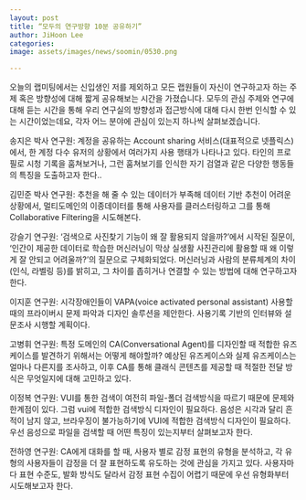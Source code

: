 ```yaml
---
layout: post
title: “모두의 연구방향 10분 공유하기”
author: JiHoon Lee
categories: 
image: assets/images/news/soomin/0530.png

---
```

오늘의 랩미팅에서는 신입생인 저를 제외하고 모든 랩원들이 자신이 연구하고자 하는 주제 혹은 방향성에 대해 짧게 공유해보는 시간을 가졌습니다. 모두의 관심 주제와 연구에 대해 듣는 시간을 통해 우리 연구실의 방향성과 접근방식에 대해 다시 한번 인식할 수 있는 시간이었는데요, 각자 어느 분야에 관심이 있는지 하나씩 살펴보겠습니다.

송지은 박사 연구원: 계정을 공유하는 Account sharing 서비스(대표적으로 넷플릭스)에서, 한 계정 다수 유저의 상황에서 여러가지 사용 행태가 나타나고 있다. 타인의 프로필로 시청 기록을 훔쳐보거나, 그런 훔쳐보기를 인식한 자기 검열과 같은 다양한 행동들의 특징을 도출하고자 한다..

김민준 박사 연구원: 추천을 해 줄 수 있는 데이터가 부족해 데이터 기반 추천이 어려운 상황에서, 멀티도메인의 이종데이터를 통해 사용자를 클러스터링하고 그를 통해 Collaborative Filtering을 시도해본다. 

강슬기 연구원: ‘검색으로 사진찾기 기능이 왜 잘 활용되지 않을까?’에서 시작된 질문이, ‘인간이 제공한 데이터로 학습한 머신러닝이 막상 실생활 사진관리에 활용할 때 왜 이렇게 잘 안되고 어려울까?’의 질문으로 구체화되었다. 머신러닝과 사람의 분류체계의 차이(인식, 라벨링 등)를 밝히고, 그 차이를 좁히거나 연결할 수 있는 방법에 대해 연구하고자 한다. 

이지훈 연구원: 시각장애인들이 VAPA(voice activated personal assistant) 사용할 때의 프라이버시 문제 파악과 디자인 솔루션을 제안한다. 사용기록 기반의 인터뷰와 설문조사 시행할 계획이다.

고병휘 연구원: 특정 도메인의 CA(Conversational Agent)를 디자인할 때 적합한 유즈케이스를 발견하기 위해서는 어떻게 해야할까? 예상된 유즈케이스와 실제 유즈케이스는 얼마나 다른지를 조사하고, 이후 CA를 통해 클래식 콘텐츠를 제공할 때 적절한 전달 방식은 무엇일지에 대해 고민하고 있다.

이정복 연구원: VUI를 통한 검색이 여전히 파일-폴더 검색방식을 따르기 때문에 문제와 한계점이 있다. 그럼 vui에 적합한 검색방식 디자인이 필요하다. 음성은 시각과 달리 흔적이 남지 않고, 브라우징이 불가능하기에 VUI에 적합한 검색방식 디자인이 필요하다. 우선 음성으로 파일을 검색할 때 어떤 특징이 있는지부터 살펴보고자 한다. 

전하영 연구원: CA에게 대화를 할 때, 사용자 별로 감정 표현의 유형을 분석하고, 각 유형의 사용자들이 감정을 더 잘 표현하도록 유도하는 것에 관심을 가지고 있다. 사용자마다 표현 수준도, 발화 방식도 달라서 감정 표현 수집이 어렵기 때문에 우선 유형화부터 시도해보고자 한다.
